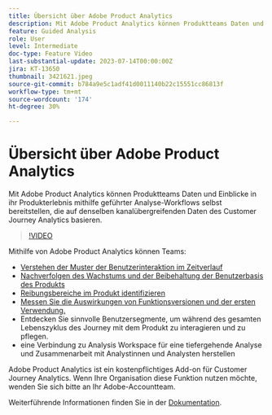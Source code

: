 ```yaml
---
title: Übersicht über Adobe Product Analytics
description: Mit Adobe Product Analytics können Produktteams Daten und Einblicke in ihr Produkterlebnis mithilfe geführter Analyse-Workflows selbst bereitstellen, die auf denselben kanalübergreifenden Daten des Customer Journey Analytics basieren.
feature: Guided Analysis
role: User
level: Intermediate
doc-type: Feature Video
last-substantial-update: 2023-07-14T00:00:00Z
jira: KT-13650
thumbnail: 3421621.jpeg
source-git-commit: b784a9e5c1adf41d0011140b22c15551cc86813f
workflow-type: tm+mt
source-wordcount: '174'
ht-degree: 30%

---
```



# Übersicht über Adobe Product Analytics

Mit Adobe Product Analytics können Produktteams Daten und Einblicke in ihr Produkterlebnis mithilfe geführter Analyse-Workflows selbst bereitstellen, die auf denselben kanalübergreifenden Daten des Customer Journey Analytics basieren.

>[!VIDEO](https://video.tv.adobe.com/v/3421621/?learn=on)

Mithilfe von Adobe Product Analytics können Teams:

* [Verstehen der Muster der Benutzerinteraktion im Zeitverlauf](../guided-analysis/trends/usage-trends-analysis.md)
* [Nachverfolgen des Wachstums und der Beibehaltung der Benutzerbasis des Produkts](../guided-analysis/user-growth/active-user-growth-analysis.md)
* [Reibungsbereiche im Produkt identifizieren](../guided-analysis/funnel/funnel-friction-analysis.md)
* [Messen Sie die Auswirkungen von Funktionsversionen und der ersten Verwendung.](../guided-analysis/impact/release-impact-analysis.md)
* Entdecken Sie sinnvolle Benutzersegmente, um während des gesamten Lebenszyklus des Journey mit dem Produkt zu interagieren und zu pflegen.
* eine Verbindung zu Analysis Workspace für eine tiefergehende Analyse und Zusammenarbeit mit Analystinnen und Analysten herstellen

Adobe Product Analytics ist ein kostenpflichtiges Add-on für Customer Journey Analytics. Wenn Ihre Organisation diese Funktion nutzen möchte, wenden Sie sich bitte an Ihr Adobe-Accountteam.

Weiterführende Informationen finden Sie in der [Dokumentation](https://experienceleague.adobe.com/docs/analytics-platform/using/guided-analysis/overview.html).
